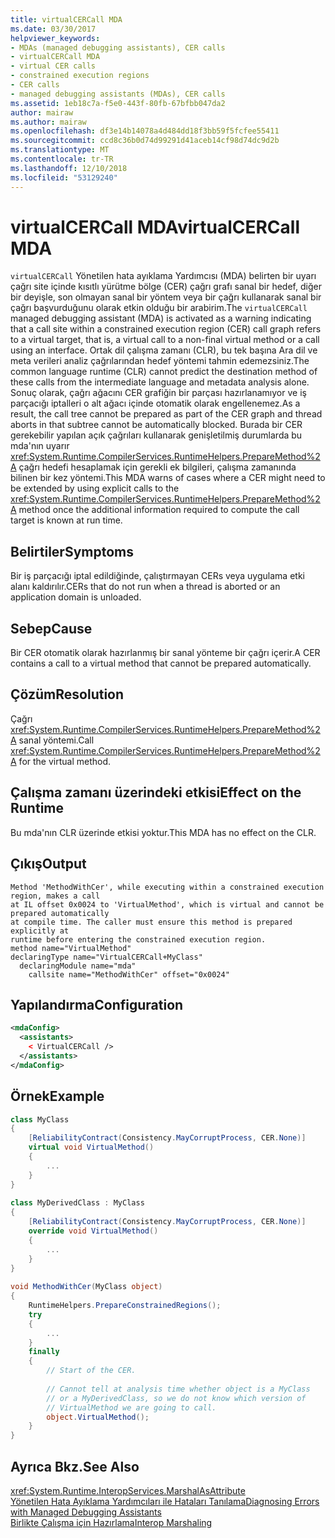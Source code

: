 ```yaml
---
title: virtualCERCall MDA
ms.date: 03/30/2017
helpviewer_keywords:
- MDAs (managed debugging assistants), CER calls
- virtualCERCall MDA
- virtual CER calls
- constrained execution regions
- CER calls
- managed debugging assistants (MDAs), CER calls
ms.assetid: 1eb18c7a-f5e0-443f-80fb-67bfbb047da2
author: mairaw
ms.author: mairaw
ms.openlocfilehash: df3e14b14078a4d484dd18f3bb59f5fcfee55411
ms.sourcegitcommit: ccd8c36b0d74d99291d41aceb14cf98d74dc9d2b
ms.translationtype: MT
ms.contentlocale: tr-TR
ms.lasthandoff: 12/10/2018
ms.locfileid: "53129240"
---
```

# <a name="virtualcercall-mda"></a><span data-ttu-id="60b66-102">virtualCERCall MDA</span><span class="sxs-lookup"><span data-stu-id="60b66-102">virtualCERCall MDA</span></span>
<span data-ttu-id="60b66-103">`virtualCERCall` Yönetilen hata ayıklama Yardımcısı (MDA) belirten bir uyarı çağrı site içinde kısıtlı yürütme bölge (CER) çağrı grafı sanal bir hedef, diğer bir deyişle, son olmayan sanal bir yöntem veya bir çağrı kullanarak sanal bir çağrı başvurduğunu olarak etkin olduğu bir arabirim.</span><span class="sxs-lookup"><span data-stu-id="60b66-103">The `virtualCERCall` managed debugging assistant (MDA) is activated as a warning indicating that a call site within a constrained execution region (CER) call graph refers to a virtual target, that is, a virtual call to a non-final virtual method or a call using an interface.</span></span> <span data-ttu-id="60b66-104">Ortak dil çalışma zamanı (CLR), bu tek başına Ara dil ve meta verileri analiz çağrılarından hedef yöntemi tahmin edemezsiniz.</span><span class="sxs-lookup"><span data-stu-id="60b66-104">The common language runtime (CLR) cannot predict the destination method of these calls from the intermediate language and metadata analysis alone.</span></span> <span data-ttu-id="60b66-105">Sonuç olarak, çağrı ağacını CER grafiğin bir parçası hazırlanamıyor ve iş parçacığı iptalleri o alt ağacı içinde otomatik olarak engellenemez.</span><span class="sxs-lookup"><span data-stu-id="60b66-105">As a result, the call tree cannot be prepared as part of the CER graph and thread aborts in that subtree cannot be automatically blocked.</span></span> <span data-ttu-id="60b66-106">Burada bir CER gerekebilir yapılan açık çağrıları kullanarak genişletilmiş durumlarda bu mda'nın uyarır <xref:System.Runtime.CompilerServices.RuntimeHelpers.PrepareMethod%2A> çağrı hedefi hesaplamak için gerekli ek bilgileri, çalışma zamanında bilinen bir kez yöntemi.</span><span class="sxs-lookup"><span data-stu-id="60b66-106">This MDA warns of cases where a CER might need to be extended by using explicit calls to the <xref:System.Runtime.CompilerServices.RuntimeHelpers.PrepareMethod%2A> method once the additional information required to compute the call target is known at run time.</span></span>  
  
## <a name="symptoms"></a><span data-ttu-id="60b66-107">Belirtiler</span><span class="sxs-lookup"><span data-stu-id="60b66-107">Symptoms</span></span>  
 <span data-ttu-id="60b66-108">Bir iş parçacığı iptal edildiğinde, çalıştırmayan CERs veya uygulama etki alanı kaldırılır.</span><span class="sxs-lookup"><span data-stu-id="60b66-108">CERs that do not run when a thread is aborted or an application domain is unloaded.</span></span>  
  
## <a name="cause"></a><span data-ttu-id="60b66-109">Sebep</span><span class="sxs-lookup"><span data-stu-id="60b66-109">Cause</span></span>  
 <span data-ttu-id="60b66-110">Bir CER otomatik olarak hazırlanmış bir sanal yönteme bir çağrı içerir.</span><span class="sxs-lookup"><span data-stu-id="60b66-110">A CER contains a call to a virtual method that cannot be prepared automatically.</span></span>  
  
## <a name="resolution"></a><span data-ttu-id="60b66-111">Çözüm</span><span class="sxs-lookup"><span data-stu-id="60b66-111">Resolution</span></span>  
 <span data-ttu-id="60b66-112">Çağrı <xref:System.Runtime.CompilerServices.RuntimeHelpers.PrepareMethod%2A> sanal yöntemi.</span><span class="sxs-lookup"><span data-stu-id="60b66-112">Call <xref:System.Runtime.CompilerServices.RuntimeHelpers.PrepareMethod%2A> for the virtual method.</span></span>  
  
## <a name="effect-on-the-runtime"></a><span data-ttu-id="60b66-113">Çalışma zamanı üzerindeki etkisi</span><span class="sxs-lookup"><span data-stu-id="60b66-113">Effect on the Runtime</span></span>  
 <span data-ttu-id="60b66-114">Bu mda'nın CLR üzerinde etkisi yoktur.</span><span class="sxs-lookup"><span data-stu-id="60b66-114">This MDA has no effect on the CLR.</span></span>  
  
## <a name="output"></a><span data-ttu-id="60b66-115">Çıkış</span><span class="sxs-lookup"><span data-stu-id="60b66-115">Output</span></span>  
  
```  
Method 'MethodWithCer', while executing within a constrained execution region, makes a call  
at IL offset 0x0024 to 'VirtualMethod', which is virtual and cannot be prepared automatically  
at compile time. The caller must ensure this method is prepared explicitly at  
runtime before entering the constrained execution region.  
method name="VirtualMethod"  
declaringType name="VirtualCERCall+MyClass"  
  declaringModule name="mda"  
    callsite name="MethodWithCer" offset="0x0024"  
```  
  
## <a name="configuration"></a><span data-ttu-id="60b66-116">Yapılandırma</span><span class="sxs-lookup"><span data-stu-id="60b66-116">Configuration</span></span>  
  
```xml  
<mdaConfig>  
  <assistants>  
    < VirtualCERCall />  
  </assistants>  
</mdaConfig>  
```  
  
## <a name="example"></a><span data-ttu-id="60b66-117">Örnek</span><span class="sxs-lookup"><span data-stu-id="60b66-117">Example</span></span>  
  
```csharp
class MyClass  
{  
    [ReliabilityContract(Consistency.MayCorruptProcess, CER.None)]  
    virtual void VirtualMethod()  
    {  
        ...  
    }  
}  
  
class MyDerivedClass : MyClass  
{  
    [ReliabilityContract(Consistency.MayCorruptProcess, CER.None)]  
    override void VirtualMethod()  
    {  
        ...  
    }  
}  
  
void MethodWithCer(MyClass object)  
{  
    RuntimeHelpers.PrepareConstrainedRegions();  
    try  
    {  
        ...  
    }  
    finally  
    {  
        // Start of the CER.  
  
        // Cannot tell at analysis time whether object is a MyClass  
        // or a MyDerivedClass, so we do not know which version of   
        // VirtualMethod we are going to call.  
        object.VirtualMethod();  
    }  
}  
```  
  
## <a name="see-also"></a><span data-ttu-id="60b66-118">Ayrıca Bkz.</span><span class="sxs-lookup"><span data-stu-id="60b66-118">See Also</span></span>  
 <xref:System.Runtime.InteropServices.MarshalAsAttribute>  
 [<span data-ttu-id="60b66-119">Yönetilen Hata Ayıklama Yardımcıları ile Hataları Tanılama</span><span class="sxs-lookup"><span data-stu-id="60b66-119">Diagnosing Errors with Managed Debugging Assistants</span></span>](../../../docs/framework/debug-trace-profile/diagnosing-errors-with-managed-debugging-assistants.md)  
 [<span data-ttu-id="60b66-120">Birlikte Çalışma için Hazırlama</span><span class="sxs-lookup"><span data-stu-id="60b66-120">Interop Marshaling</span></span>](../../../docs/framework/interop/interop-marshaling.md)
